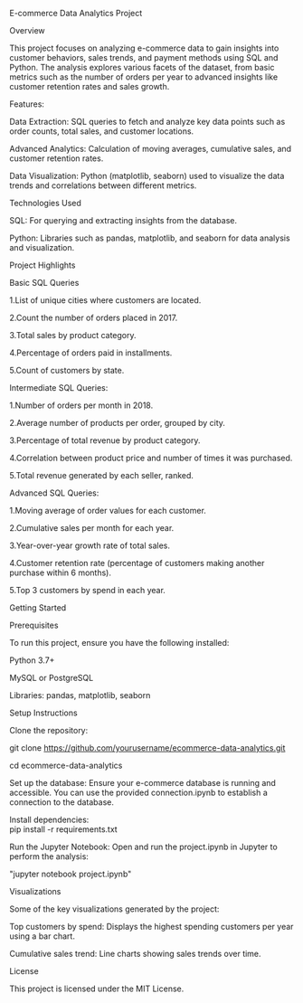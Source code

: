 E-commerce Data Analytics Project

Overview

This project focuses on analyzing e-commerce data to gain insights into customer behaviors, sales trends, and payment methods using SQL and Python. The analysis explores various facets of the dataset, from basic metrics such as the number of orders per year to advanced insights like customer retention rates and sales growth.

Features:

Data Extraction: SQL queries to fetch and analyze key data points such as order counts, total sales, and customer locations.


Advanced Analytics: Calculation of moving averages, cumulative sales, and customer retention rates.


Data Visualization: Python (matplotlib, seaborn) used to visualize the data trends and correlations between different metrics.


Technologies Used


SQL: For querying and extracting insights from the database.


Python: Libraries such as pandas, matplotlib, and seaborn for data analysis and visualization.


Project Highlights


Basic SQL Queries


1.List of unique cities where customers are located.

2.Count the number of orders placed in 2017.

3.Total sales by product category.

4.Percentage of orders paid in installments.

5.Count of customers by state.

Intermediate SQL Queries:


1.Number of orders per month in 2018.

2.Average number of products per order, grouped by city.

3.Percentage of total revenue by product category.

4.Correlation between product price and number of times it was purchased.

5.Total revenue generated by each seller, ranked.

Advanced SQL Queries:

1.Moving average of order values for each customer.

2.Cumulative sales per month for each year.

3.Year-over-year growth rate of total sales.

4.Customer retention rate (percentage of customers making another purchase within 6 months).

5.Top 3 customers by spend in each year.


Getting Started


Prerequisites

To run this project, ensure you have the following installed:

Python 3.7+

MySQL or PostgreSQL

Libraries: pandas, matplotlib, seaborn

Setup Instructions

Clone the repository:

git clone https://github.com/yourusername/ecommerce-data-analytics.git

cd ecommerce-data-analytics

Set up the database: Ensure your e-commerce database is running and accessible. You can use the provided connection.ipynb to establish a connection to the database.

Install dependencies:       
      pip install -r requirements.txt

Run the Jupyter Notebook: Open and run the project.ipynb in Jupyter to perform the analysis:

"jupyter notebook project.ipynb"

Visualizations

Some of the key visualizations generated by the project:

Top customers by spend: Displays the highest spending customers per year using a bar chart.

Cumulative sales trend: Line charts showing sales trends over time.

License

This project is licensed under the MIT License.
